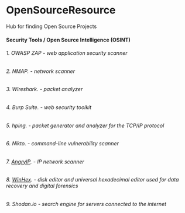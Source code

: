 # OpenSourceResource
Hub for finding Open Source Projects

#### Security Tools / Open Source Intelligence (OSINT)

###### 1. OWASP ZAP  - web application security scanner 

###### 2. NMAP. - network scanner

###### 3. Wireshark. - packet analyzer

###### 4. Burp Suite. - web security toolkit

###### 5. hping. - packet generator and analyzer for the TCP/IP protocol 

###### 6. Nikto. - command-line vulnerability scanner

###### 7. [AngryIP](https://angryip.org/). - IP network scanner

###### 8. [WinHex](https://x-ways.net/winhex/index-m.html). - disk editor and universal hexadecimal editor used for data recovery and digital forensics

###### 9. Shodan.io - search engine for servers connected to the internet

